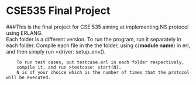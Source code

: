 CSE535 Final Project
=====
###This is the final project for CSE 535 aiming at implementing NS protocol using ERLANG.<br/>
		Each folder is a different version.
		To run the program, run it separately in each folder.
		Compile each file in the the folder, using c(**module name**) in erl, 
		and then simply run >driver: setup_env(). 

		To run test cases, put testcase.erl in each folder respectively, 
		compile it, and run >testcase: start(N). 
		N is of your choice which is the number of times that the protocol will be executed. 
